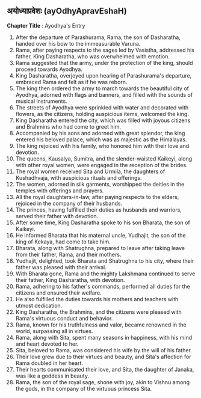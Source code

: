 ## अयोध्याप्रवेशः (ayOdhyApravEshaH)

**Chapter Title** : Ayodhya's Entry

1. After the departure of Parashurama, Rama, the son of Dasharatha, handed over his bow to the immeasurable Varuna.
2. Rama, after paying respects to the sages led by Vasistha, addressed his father, King Dasharatha, who was overwhelmed with emotion.
3. Rama suggested that the army, under the protection of the king, should proceed towards Ayodhya.
4. King Dasharatha, overjoyed upon hearing of Parashurama's departure, embraced Rama and felt as if he was reborn.
5. The king then ordered the army to march towards the beautiful city of Ayodhya, adorned with flags and banners, and filled with the sounds of musical instruments.
6. The streets of Ayodhya were sprinkled with water and decorated with flowers, as the citizens, holding auspicious items, welcomed the king.
7. King Dasharatha entered the city, which was filled with joyous citizens and Brahmins who had come to greet him.
8. Accompanied by his sons and adorned with great splendor, the king entered his beloved palace, which was as majestic as the Himalayas.
9. The king rejoiced with his family, who honored him with their love and devotion.
10. The queens, Kausalya, Sumitra, and the slender-waisted Kaikeyi, along with other royal women, were engaged in the reception of the brides.
11. The royal women received Sita and Urmila, the daughters of Kushadhvaja, with auspicious rituals and offerings.
12. The women, adorned in silk garments, worshipped the deities in the temples with offerings and prayers.
13. All the royal daughters-in-law, after paying respects to the elders, rejoiced in the company of their husbands.
14. The princes, having fulfilled their duties as husbands and warriors, served their father with devotion.
15. After some time, King Dasharatha spoke to his son Bharata, the son of Kaikeyi.
16. He informed Bharata that his maternal uncle, Yudhajit, the son of the king of Kekaya, had come to take him.
17. Bharata, along with Shatrughna, prepared to leave after taking leave from their father, Rama, and their mothers.
18. Yudhajit, delighted, took Bharata and Shatrughna to his city, where their father was pleased with their arrival.
19. With Bharata gone, Rama and the mighty Lakshmana continued to serve their father, King Dasharatha, with devotion.
20. Rama, adhering to his father's commands, performed all duties for the citizens and ensured their welfare.
21. He also fulfilled the duties towards his mothers and teachers with utmost dedication.
22. King Dasharatha, the Brahmins, and the citizens were pleased with Rama's virtuous conduct and behavior.
23. Rama, known for his truthfulness and valor, became renowned in the world, surpassing all in virtues.
24. Rama, along with Sita, spent many seasons in happiness, with his mind and heart devoted to her.
25. Sita, beloved to Rama, was considered his wife by the will of his father.
26. Their love grew due to their virtues and beauty, and Sita's affection for Rama doubled in her heart.
27. Their hearts communicated their love, and Sita, the daughter of Janaka, was like a goddess in beauty.
28. Rama, the son of the royal sage, shone with joy, akin to Vishnu among the gods, in the company of the virtuous princess Sita.

